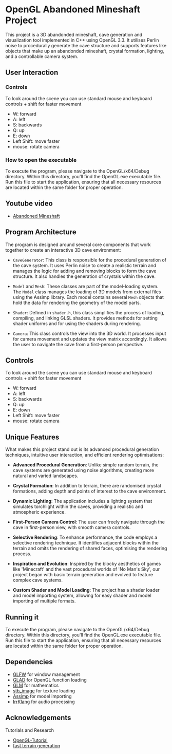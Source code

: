 # OpenGL Abandoned Mineshaft Project
This project is a 3D abandonded mineshaft, cave generation and visualization tool implemented in C++ using OpenGL 3.3. It utilises Perlin noise to procedurally generate the cave structure and supports features like objects that make up an abandonded mineshaft, crystal formation, lighting, and a controllable camera system.
## User Interaction
### Controls
To look around the scene you can use standard mouse and keyboard controls + shift for faster movement
- W: forward
- A: left
- S: backwards
- Q: up
- E: down
- Left Shift: move faster
- mouse: rotate camera

### How to open the executable
To execute the program, please navigate to the OpenGL/x64/Debug directory. Within this directory, you'll find the OpenGL.exe executable file. Run this file to start the application, ensuring that all necessary resources are located within the same folder for proper operation.

## Youtube video
- [Abandoned Mineshaft](https://www.youtube.com/watch?v=p5mzPo0so-U)

## Program Architecture
The program is designed around several core components that work together to create an interactive 3D cave environment:

- `CaveGenerator`: This class is responsible for the procedural generation of the cave system. It uses Perlin noise to create a realistic terrain and manages the logic for adding and removing blocks to form the cave structure. It also handles the generation of crystals within the cave.

- `Model` and `Mesh`: These classes are part of the model-loading system. The `Model` class manages the loading of 3D models from external files using the Assimp library. Each model contains several `Mesh` objects that hold the data for rendering the geometry of the model parts.

- `Shader`: Defined in `shader.h`, this class simplifies the process of loading, compiling, and linking GLSL shaders. It provides methods for setting shader uniforms and for using the shaders during rendering.

- `Camera`: This class controls the view into the 3D world. It processes input for camera movement and updates the view matrix accordingly. It allows the user to navigate the cave from a first-person perspective.

## Controls
To look around the scene you can use standard mouse and keyboard controls + shift for faster movement
- W: forward
- A: left
- S: backwards
- Q: up
- E: down
- Left Shift: move faster
- mouse: rotate camera

## Unique Features

What makes this project stand out is its advanced procedural generation techniques, intuitive user interaction, and efficient rendering optimisations:

- **Advanced Procedural Generation**: Unlike simple random terrain, the cave systems are generated using noise algorithms, creating more natural and varied landscapes. 

- **Crystal Formation**: In addition to terrain, there are randomised crystal formations, adding depth and points of interest to the cave environment.

- **Dynamic Lighting**: The application includes a lighting system that simulates torchlight within the caves, providing a realistic and atmospheric experience.

- **First-Person Camera Control**: The user can freely navigate through the cave in first-person view, with smooth camera controls.

- **Selective Rendering**: To enhance performance, the code employs a selective rendering technique. It identifies adjacent blocks within the terrain and omits the rendering of shared faces, optimising the rendering process.

- **Inspiration and Evolution**: Inspired by the blocky aesthetics of games like 'Minecraft' and the vast procedural worlds of 'No Man's Sky', our project began with basic terrain generation and evolved to feature complex cave systems.

- **Custom Shader and Model Loading**: The project has a shader loader and model importing system, allowing for easy shader and model importing of multiple formats.

## Running it
To execute the program, please navigate to the OpenGL/x64/Debug directory. Within this directory, you'll find the OpenGL.exe executable file. Run this file to start the application, ensuring that all necessary resources are located within the same folder for proper operation.

## Dependencies
- [GLFW](https://www.glfw.org/) for window management
- [GLAD](https://glad.dav1d.de/) for OpenGL function loading
- [GLM](https://github.com/g-truc/glm) for mathematics
- [stb_image](https://github.com/nothings/stb) for texture loading
- [Assimp](http://www.assimp.org/) for model importing
- [IrrKlang](https://www.ambiera.com/irrklang/) for audio processing

## Acknowledgements
Tutorials and Research
- [OpenGL-Tutorial](https://learnopengl.com/)
- [fast terrain generation](https://ar5iv.labs.arxiv.org/html/1610.03525v3)
